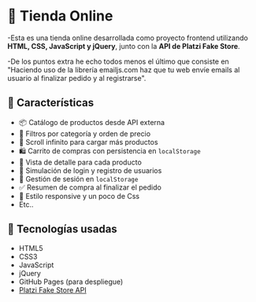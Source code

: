 # 🛒 Tienda Online

-Esta es una tienda online desarrollada como proyecto frontend utilizando **HTML, CSS, JavaScript y jQuery**, junto con la **API de Platzi Fake Store**.

-De los puntos extra he echo todos menos el último que consiste en "Haciendo uso de la librería emailjs.com haz que tu web envíe emails al usuario al finalizar pedido y al registrarse". 

## 🧩 Características

- 📦 Catálogo de productos desde API externa
- 🔎 Filtros por categoría y orden de precio
- 🔁 Scroll infinito para cargar más productos
- 🛍️ Carrito de compras con persistencia en `localStorage`
- 🧾 Vista de detalle para cada producto
- 👤 Simulación de login y registro de usuarios
- 🧠 Gestión de sesión en `localStorage`
- ✅ Resumen de compra al finalizar el pedido
- 📱 Estilo responsive y un poco de Css
- Etc..


## 🚀 Tecnologías usadas

- HTML5
- CSS3
- JavaScript 
- jQuery
- GitHub Pages (para despliegue)
- [Platzi Fake Store API](https://fakeapi.platzi.com)
